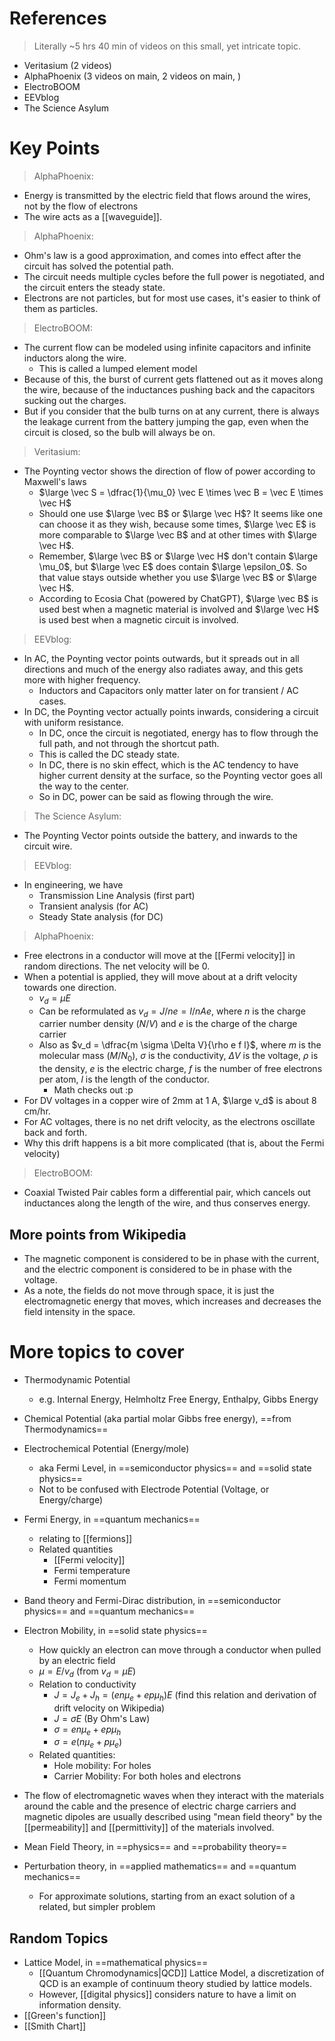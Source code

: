 # References
> Literally ~5 hrs 40 min of videos on this small, yet intricate topic.

- Veritasium (2 videos)
- AlphaPhoenix (3 videos on main, 2 videos on main, )
- ElectroBOOM
- EEVblog
- The Science Asylum
# Key Points
> AlphaPhoenix:
- Energy is transmitted by the electric field that flows around the wires, not by the flow of electrons
- The wire acts as a [[waveguide]].

> AlphaPhoenix:
- Ohm's law is a good approximation, and comes into effect after the circuit has solved the potential path.
- The circuit needs multiple cycles before the full power is negotiated, and the circuit enters the steady state.
- Electrons are not particles, but for most use cases, it's easier to think of them as particles.

> ElectroBOOM:
- The current flow can be modeled using infinite capacitors and infinite inductors along the wire.
	- This is called a lumped element model
- Because of this, the burst of current gets flattened out as it moves along the wire, because of the inductances pushing back and the capacitors sucking out the charges.
- But if you consider that the bulb turns on at any current, there is always the leakage current from the battery jumping the gap, even when the circuit is closed, so the bulb will always be on.

> Veritasium:
- The Poynting vector shows the direction of flow of power according to Maxwell's laws
	- $\large \vec S = \dfrac{1}{\mu_0} \vec E \times \vec B = \vec E \times \vec H$
	- Should one use $\large \vec B$ or $\large \vec H$? It seems like one can choose it as they wish, because some times, $\large \vec E$ is more comparable to $\large \vec B$ and at other times with $\large \vec H$.
	- Remember, $\large \vec B$ or $\large \vec H$ don't contain $\large \mu_0$, but $\large \vec E$ does contain $\large \epsilon_0$. So that value stays outside whether you use $\large \vec B$ or $\large \vec H$.
	- According to Ecosia Chat (powered by ChatGPT), $\large \vec B$ is used best when a magnetic material is involved and $\large \vec H$ is used best when a magnetic circuit is involved.

> EEVblog:
- In AC, the Poynting vector points outwards, but it spreads out in all directions and much of the energy also radiates away, and this gets more with higher frequency.
	- Inductors and Capacitors only matter later on for transient / AC cases.
- In DC, the Poynting vector actually points inwards, considering a circuit with uniform resistance.
	- In DC, once the circuit is negotiated, energy has to flow through the full path, and not through the shortcut path.
	- This is called the DC steady state.
	- In DC, there is no skin effect, which is the AC tendency to have higher current density at the surface, so the Poynting vector goes all the way to the center.
	- So in DC, power can be said as flowing through the wire.

> The Science Asylum:
- The Poynting Vector points outside the battery, and inwards to the circuit wire.

> EEVblog:
- In engineering, we have
	- Transmission Line Analysis (first part)
	- Transient analysis (for AC)
	- Steady State analysis (for DC)

> AlphaPhoenix:
- Free electrons in a conductor will move at the [[Fermi velocity]] in random directions. The net velocity will be 0.
- When a potential is applied, they will move about at a drift velocity towards one direction.
	- $v_d=\mu E$
	- Can be reformulated as $v_d = J/ne = I/nAe$, where $n$ is the charge carrier number density ($N/V$) and $e$ is the charge of the charge carrier
	- Also as $v_d = \dfrac{m \sigma \Delta V}{\rho e f l}$, where $m$ is the molecular mass ($M/N_0$), $\sigma$ is the conductivity, $\Delta V$ is the voltage, $\rho$ is the density, $e$ is the electric charge, $f$ is the number of free electrons per atom, $l$ is the length of the conductor.
		- Math checks out :p
- For DV voltages in a copper wire of 2mm at 1 A, $\large v_d$ is about 8 cm/hr.
- For AC voltages, there is no net drift velocity, as the electrons oscillate back and forth.
- Why this drift happens is a bit more complicated (that is, about the Fermi velocity)

> ElectroBOOM:
- Coaxial Twisted Pair cables form a differential pair, which cancels out inductances along the length of the wire, and thus conserves energy.

## More points from Wikipedia
- The magnetic component is considered to be in phase with the current, and the electric component is considered to be in phase with the voltage.
- As a note, the fields do not move through space, it is just the electromagnetic energy that moves, which increases and decreases the field intensity in the space.
# More topics to cover
- Thermodynamic Potential
	- e.g. Internal Energy, Helmholtz Free Energy, Enthalpy, Gibbs Energy
- Chemical Potential (aka partial molar Gibbs free energy), ==from Thermodynamics==
- Electrochemical Potential (Energy/mole)
	- aka Fermi Level, in ==semiconductor physics== and ==solid state physics==
	- Not to be confused with Electrode Potential (Voltage, or Energy/charge)
- Fermi Energy, in ==quantum mechanics==
	- relating to [[fermions]]
	- Related quantities
		- [[Fermi velocity]]
		- Fermi temperature
		- Fermi momentum
- Band theory and Fermi-Dirac distribution, in ==semiconductor physics== and ==quantum mechanics==
- Electron Mobility, in ==solid state physics==
	- How quickly an electron can move through a conductor when pulled by an electric field
	- $\mu=E/v_d$ (from $v_d=\mu E$)
	- Relation to conductivity
		- $J=J_e+J_h=(en\mu_e+ep\mu_h)E$ (find this relation and derivation of drift velocity on Wikipedia)
		- $J=\sigma E$ (By Ohm's Law)
		- $\sigma=en\mu_e+ep\mu_h$
		- $\sigma=e(n\mu_e+p\mu_e)$
	- Related quantities:
		- Hole mobility: For holes
		- Carrier Mobility: For both holes and electrons

- The flow of electromagnetic waves when they interact with the materials around the cable and the presence of electric charge carriers and magnetic dipoles are usually described using "mean field theory" by the [[permeability]] and [[permittivity]] of the materials involved.
- Mean Field Theory, in ==physics== and ==probability theory==
- Perturbation theory, in ==applied mathematics== and ==quantum mechanics==
	- For approximate solutions, starting from an exact solution of a related, but simpler problem
## Random Topics
- Lattice Model, in ==mathematical physics==
	- [[Quantum Chromodynamics|QCD]] Lattice Model, a discretization of QCD is an example of continuum theory studied by lattice models.
	- However, [[digital physics]] considers nature to have a limit on information density.
- [[Green's function]]
- [[Smith Chart]]